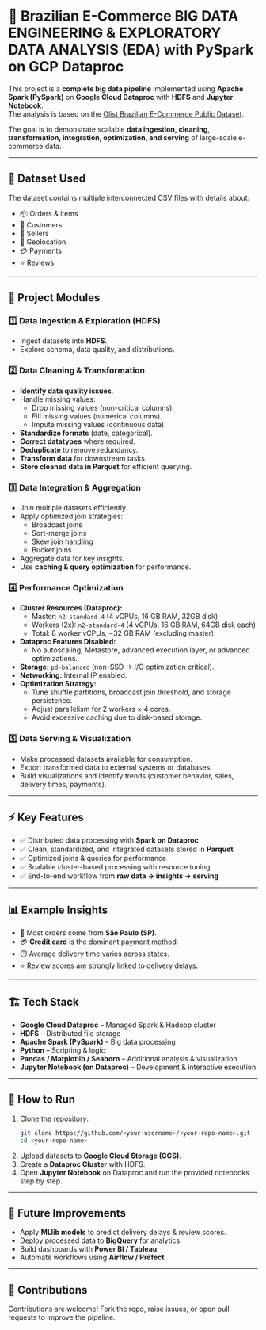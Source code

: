 # 🛒 Brazilian E-Commerce BIG DATA ENGINEERING & EXPLORATORY DATA ANALYSIS (EDA) with PySpark on GCP Dataproc  

This project is a **complete big data pipeline** implemented using **Apache Spark (PySpark)** on **Google Cloud Dataproc** with **HDFS** and **Jupyter Notebook**.  
The analysis is based on the [Olist Brazilian E-Commerce Public Dataset](https://www.kaggle.com/datasets/olistbr/brazilian-ecommerce/data?select=olist_geolocation_dataset.csv).  

The goal is to demonstrate scalable **data ingestion, cleaning, transformation, integration, optimization, and serving** of large-scale e-commerce data.  

---

## 📂 Dataset Used  
The dataset contains multiple interconnected CSV files with details about:  
- 📦 Orders & items  
- 👥 Customers  
- 🏬 Sellers  
- 📍 Geolocation  
- 💳 Payments  
- ⭐ Reviews  

---

## 🧩 Project Modules  

### 1️⃣ Data Ingestion & Exploration (HDFS)  
- Ingest datasets into **HDFS**.  
- Explore schema, data quality, and distributions.  

### 2️⃣ Data Cleaning & Transformation  
- **Identify data quality issues**.  
- Handle missing values:  
  - Drop missing values (non-critical columns).  
  - Fill missing values (numerical columns).  
  - Impute missing values (continuous data).  
- **Standardize formats** (date, categorical).  
- **Correct datatypes** where required.  
- **Deduplicate** to remove redundancy.  
- **Transform data** for downstream tasks.  
- **Store cleaned data in Parquet** for efficient querying.  

### 3️⃣ Data Integration & Aggregation  
- Join multiple datasets efficiently.  
- Apply optimized join strategies:  
  - Broadcast joins  
  - Sort-merge joins  
  - Skew join handling  
  - Bucket joins  
- Aggregate data for key insights.  
- Use **caching & query optimization** for performance.  

### 4️⃣ Performance Optimization  
- **Cluster Resources (Dataproc):**  
  - Master: `n2-standard-4` (4 vCPUs, 16 GB RAM, 32GB disk)  
  - Workers (2x): `n2-standard-4` (4 vCPUs, 16 GB RAM, 64GB disk each)  
  - Total: 8 worker vCPUs, ~32 GB RAM (excluding master)  
- **Dataproc Features Disabled:**  
  - No autoscaling, Metastore, advanced execution layer, or advanced optimizations.  
- **Storage:** `pd-balanced` (non-SSD → I/O optimization critical).  
- **Networking:** Internal IP enabled.  
- **Optimization Strategy:**  
  - Tune shuffle partitions, broadcast join threshold, and storage persistence.  
  - Adjust parallelism for 2 workers × 4 cores.  
  - Avoid excessive caching due to disk-based storage.  

### 5️⃣ Data Serving & Visualization  
- Make processed datasets available for consumption.  
- Export transformed data to external systems or databases.  
- Build visualizations and identify trends (customer behavior, sales, delivery times, payments).  

---

## ⚡ Key Features  
- ✅ Distributed data processing with **Spark on Dataproc**  
- ✅ Clean, standardized, and integrated datasets stored in **Parquet**  
- ✅ Optimized joins & queries for performance  
- ✅ Scalable cluster-based processing with resource tuning  
- ✅ End-to-end workflow from **raw data → insights → serving**  

---

## 📊 Example Insights  
- 📍 Most orders come from **São Paulo (SP)**.  
- 💳 **Credit card** is the dominant payment method.  
- ⏱️ Average delivery time varies across states.  
- ⭐ Review scores are strongly linked to delivery delays.  

---

## 🏗️ Tech Stack  
- **Google Cloud Dataproc** – Managed Spark & Hadoop cluster  
- **HDFS** – Distributed file storage  
- **Apache Spark (PySpark)** – Big data processing  
- **Python** – Scripting & logic  
- **Pandas / Matplotlib / Seaborn** – Additional analysis & visualization  
- **Jupyter Notebook (on Dataproc)** – Development & interactive execution  

---

## 🚀 How to Run  
1. Clone the repository:  
   ```bash
   git clone https://github.com/<your-username>/<your-repo-name>.git
   cd <your-repo-name>
   ```
2. Upload datasets to **Google Cloud Storage (GCS)**.  
3. Create a **Dataproc Cluster** with HDFS.  
4. Open **Jupyter Notebook** on Dataproc and run the provided notebooks step by step.  

---

## 📌 Future Improvements  
- Apply **MLlib models** to predict delivery delays & review scores.  
- Deploy processed data to **BigQuery** for analytics.  
- Build dashboards with **Power BI / Tableau**.  
- Automate workflows using **Airflow / Prefect**.  

---

## 🤝 Contributions  
Contributions are welcome! Fork the repo, raise issues, or open pull requests to improve the pipeline.  
